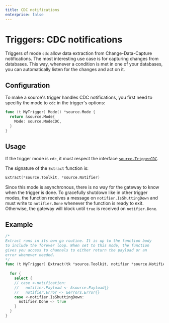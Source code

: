 ```yaml
---
title: CDC notifications
enterprise: false
---
```


# Triggers: CDC notifications

Triggers of mode `cdc` allow data extraction from Change-Data-Capture notifications.
The most interesting use case is for capturing changes from databases. This way,
whenever a condition is met in one of your databases, you can automatically listen
for the changes and act on it.

## Configuration

To make a source's trigger handles CDC notifications, you first need to specifiy the
mode to `cdc` in the trigger's options:
```go
func (t MyTrigger) Mode() *source.Mode {
  return &source.Mode{
    Mode: source.ModeCDC,
  }
}
```

## Usage

If the trigger mode is `cdc`, it must respect the interface
[`source.TriggerCDC`](https://pkg.go.dev/github.com/nunchistudio/blacksmith/flow/source?tab=doc#TriggerCDC).

The signature of the `Extract` function is:
```go
Extract(*source.Toolkit, *source.Notifier)
```

Since this mode is asynchronous, there is no way for the gateway to know when the
trigger is done. To gracefully shutdown like in other trigger modes, the function
receives a message on `notifier.IsShuttingDown` and must write to `notifier.Done`
whenever the function is ready to exit. Otherwise, the gateway will block until
`true` is received on `notifier.Done`.

## Example

```go
/*
Extract runs in its own go routine. It is up to the function body
to include the forever loop. When set to this mode, the function
gives you access to channels to either return the payload or an
error whenever needed.
*/
func (t MyTrigger) Extract(tk *source.Toolkit, notifier *source.Notifier) {
  
  for {
    select {
    // case <-notification:
    //   notifier.Payload <- &source.Payload{}
    //   notifier.Error <- &errors.Error{}
    case <-notifier.IsShuttingDown:
      notifier.Done <- true
    }
  }
}
```
